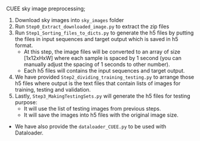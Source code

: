 CUEE sky image preprocessing;

1. Download sky images into `sky_images` folder 
2. Run `Step0_Extract_downloaded_image.py` to extract the zip files
3. Run `Step1_Sorting_files_to_dicts.py` to generate the h5 files by putting the files in input sequences and target output which is saved in h5 format. 
    - At this step, the image files will be converted to an array of size [1x12xHxW] where each sample is spaced by 1 second (you can manually adjust the spacing of 1 seconds to other number). 
    - Each h5 files will contains the input sequences and target output.
4. We have provided `Step2_dividing_training_testing.py` to arrange those h5 files where output is the text files that contain lists of images for training, testing and validation.
5. Lastly, `Step3_MakingTestingSets.py` will generate the h5 files for testing purpose:
    - It will use the list of testing images from previous steps.
    - It will save the images into h5 files with the original image size. 

- We have also provide the `dataloader_CUEE.py` to be used with Dataloader. 
 
